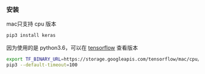 ### 安装 

mac只支持 cpu 版本

```bash
pip3 install keras
```

因为使用的是 python3.6，可以在 [tensorflow](https://tensorflow.google.cn/install/pip) 查看版本

```bash
export TF_BINARY_URL=https://storage.googleapis.com/tensorflow/mac/cpu/tensorflow-2.1.0-cp36-cp36m-macosx_10_9_x86_64.whl
pip3 --default-timeout=100 
